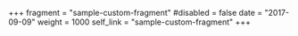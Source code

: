 +++
fragment = "sample-custom-fragment"
#disabled = false
date = "2017-09-09"
weight = 1000
self_link = "sample-custom-fragment"
+++
